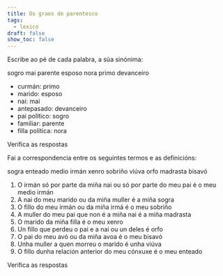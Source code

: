```yaml
---
title: Os graos de parentesco
tags:
  - lexico
draft: false
show_toc: false
---
```

Escribe ao pé de cada palabra, a súa sinónima: 

<e-layout>
<e-tag color=2>sogro</e-tag>
<e-tag color=2>mai</e-tag> 
<e-tag color=2>parente</e-tag>
<e-tag color=2>esposo</e-tag>
<e-tag color=2>nora</e-tag>
<e-tag color=2>primo</e-tag>
<e-tag color=2>devanceiro</e-tag>
</e-layout>

- curmán: <e-answer>primo</e-answer>
- marido: <e-answer>esposo</e-answer>
- nai: <e-answer>mai</e-answer>
- antepasado: <e-answer>devanceiro</e-answer>
- pai político: <e-answer>sogro</e-answer>
- familiar: <e-answer>parente</e-answer>
- filla política: <e-answer>nora</e-answer>

<e-validate>Verifica as respostas</e-validate>


Fai a correspondencia entre os seguintes termos e as definicións:

<e-layout> 
<e-tag color=2>sogra</e-tag>
<e-tag color=2>enteado</e-tag>
<e-tag color=2>medio irmán</e-tag>
<e-tag color=2>xenro</e-tag>
<e-tag color=2>sobriño</e-tag>
<e-tag color=2>viúva</e-tag>
<e-tag color=2>orfo</e-tag>
<e-tag color=2>madrasta</e-tag>
<e-tag color=2>bisavó</e-tag>
</e-layout>

1. O irmán só por parte da miña nai ou só por parte do meu pai é o meu <e-answer>medio irmán</e-answer>
2. A nai do meu marido ou da miña muller é a miña <e-answer>sogra</e-answer> 
3. O fillo do meu irmán ou da miña irmá é o meu <e-answer>sobriño</e-answer>
4. A muller do meu pai que non é a miña nai é a miña <e-answer>madrasta</e-answer>
5. O marido da miña filla é o meu <e-answer>xenro</e-answer>
6. Un fillo que perdeu o pai e a nai ou un deles é <e-answer>orfo</e-answer>
7. O pai do meu avó ou da miña avoa é o meu <e-answer>bisavó</e-answer>
8. Unha muller a quen morreu o marido é unha <e-answer>viúva</e-answer>
9. O fillo dunha relación anterior do meu cónxuxe é o meu <e-answer>enteado</e-answer>

<e-validate>Verifica as respostas</e-validate>

